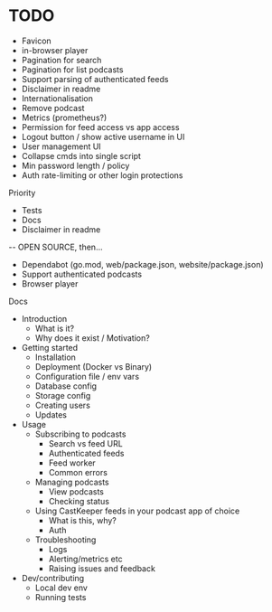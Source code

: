 # TODO

- Favicon
- in-browser player
- Pagination for search
- Pagination for list podcasts
- Support parsing of authenticated feeds
- Disclaimer in readme
- Internationalisation
- Remove podcast
- Metrics (prometheus?)
- Permission for feed access vs app access
- Logout button / show active username in UI
- User management UI
- Collapse cmds into single script
- Min password length / policy
- Auth rate-limiting or other login protections

Priority

- Tests
- Docs
- Disclaimer in readme

-- OPEN SOURCE, then...

- Dependabot (go.mod, web/package.json, website/package.json)
- Support authenticated podcasts
- Browser player

Docs

- Introduction
  - What is it?
  - Why does it exist / Motivation?
- Getting started
  - Installation
  - Deployment (Docker vs Binary)
  - Configuration file / env vars
  - Database config
  - Storage config
  - Creating users
  - Updates
- Usage
  - Subscribing to podcasts
    - Search vs feed URL
    - Authenticated feeds
    - Feed worker
    - Common errors
  - Managing podcasts
    - View podcasts
    - Checking status
  - Using CastKeeper feeds in your podcast app of choice
    - What is this, why?
    - Auth
  - Troubleshooting
    - Logs
    - Alerting/metrics etc
    - Raising issues and feedback
- Dev/contributing
  - Local dev env
  - Running tests
